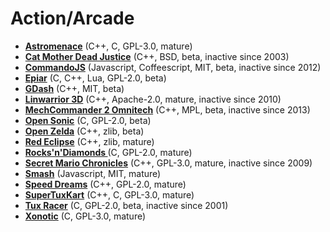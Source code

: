 # Action/Arcade

[comment]: # (start of autogenerated content, do not edit)
- **[Astromenace](astromenace.md)** (C++, C, GPL-3.0, mature)
- **[Cat Mother Dead Justice](catmother.md)** (C++, BSD, beta, inactive since 2003)
- **[CommandoJS](commando_js.md)** (Javascript, Coffeescript, MIT, beta, inactive since 2012)
- **[Epiar](epiar.md)** (C, C++, Lua, GPL-2.0, beta)
- **[GDash](gdash.md)** (C++, MIT, beta)
- **[Linwarrior 3D](linwarrior.md)** (C++, Apache-2.0, mature, inactive since 2010)
- **[MechCommander 2 Omnitech](mechcommander2_omnitech.md)** (C++, MPL, beta, inactive since 2013)
- **[Open Sonic](open_sonic.md)** (C, GPL-2.0, beta)
- **[Open Zelda](open_zelda.md)** (C++, zlib, beta)
- **[Red Eclipse](red_eclipse.md)** (C++, zlib, mature)
- **[Rocks'n'Diamonds ](rocks_and_diamonds.md)** (C, GPL-2.0, mature)
- **[Secret Mario Chronicles](secret_mario_chronicles.md)** (C++, GPL-3.0, mature, inactive since 2009)
- **[Smash](smash.md)** (Javascript, MIT, mature)
- **[Speed Dreams](speed_dreams.md)** (C++, GPL-2.0, mature)
- **[SuperTuxKart](super_tux_kart.md)** (C++, C, GPL-3.0, mature)
- **[Tux Racer](tuxracer.md)** (C, GPL-2.0, beta, inactive since 2001)
- **[Xonotic](xonotic.md)** (C, GPL-3.0, mature)

[comment]: # (end of autogenerated content)